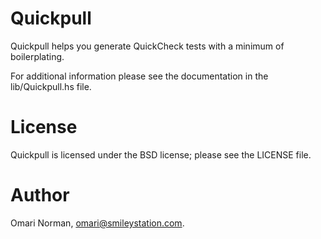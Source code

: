 # Quickpull

Quickpull helps you generate QuickCheck tests with
a minimum of boilerplating.

For additional information please see the
documentation in the lib/Quickpull.hs file.

# License

Quickpull is licensed under the BSD license;
please see the LICENSE file.

# Author

Omari Norman, omari@smileystation.com.
